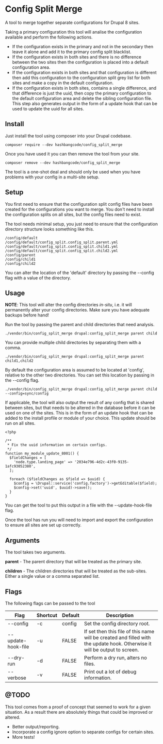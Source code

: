 Config Split Merge
==================

A tool to merge together separate configurations for Drupal 8 sites.

Taking a primary configuration this tool will analise the configuration available and perform the following actions.

- If the configuration exists in the primary and not in the secondary then leave it alone and add it to the primary 
config split blacklist.
- If the configuration exists in both sites and there is no difference between the two sites then the configuration is 
placed into a default configuration area.
- If the configuration exists in both sites and that configuration is different then add this configuration to the 
configuration split grey list for both sites and make a copy in the default configuration.
- If the configuration exists in both sites, contains a single difference, and that difference is just the uuid, then
copy the primary configuration to the default configuration area and delete the sibling configuration file. This step 
also generates output in the form of a update hook that can be used to update the uuid for all sites.

Install
-------

Just install the tool using composer into your Drupal codebase.

    composer require --dev hashbangcode/config_split_merge

Once you have used it you can then remove the tool from your site.

    composer remove --dev hashbangcode/config_split_merge

The tool is a one-shot deal and should only be used when you have problems with your config in a multi-site setup.

Setup
-----

You first need to ensure that the configuration split config files have been created for the configurations you want
to merge. You don't need to install the configuration splits on all sites, but the config files need to exist.

The tool needs minimal setup, you just need to ensure that the configuration directory structure looks something like 
this.

    /config/default
    /config/default/config_split.config_split.parent.yml
    /config/default/config_split.config_split.child1.yml
    /config/default/config_split.config_split.child2.yml
    /config/parent
    /config/child1
    /config/child2

You can alter the location of the 'default' directory by passing the --config flag with a value of the directory.

Usage
-----

__NOTE__: This tool will alter the config directories _in-situ_, i.e. it will permanently alter your config 
directories. Make sure you have adequate backups before hand!

Run the tool by passing the parent and child directories that need analysis.

    ./vendor/bin/config_split_merge drupal:config_split_merge parent child
    
You can provide multiple child directories by separating them with a comma.

    ./vendor/bin/config_split_merge drupal:config_split_merge parent child1,child2

By default the configuration area is assumed to be located at 'config', relative to the other two directories. You can 
set this location by passing in the --config flag.

    ./vendor/bin/config_split_merge drupal:config_split_merge parent child --config=sync/config

If applicable, the tool will also output the result of any config that is shared between sites, but that needs to be
altered in the database before it can be used on one of the sites. This is in the form of an update hook that can be
added to the install profile or module of your choice. This update should be run on all sites.

    <?php
    
    /**
     * Fix the uuid information on certain configs.
     */
    function my_module_update_8001() {
      $fieldChanges = [
        'node.type.landing_page' => '2034e796-4d2c-43f0-9135-1afc93052380',
      ];
    
      foreach ($fieldChanges as $field => $uuid) {
        $config = \Drupal::service('config.factory')->getEditable($field);
        $config->set('uuid', $uuid)->save();
      }
    }
    
You can get the tool to put this output in a file with the --update-hook-file flag.

Once the tool has run you will need to import and export the configuration to ensure all sites are set up correctly.

Arguments
---------

The tool takes two arguments.

__parent__ - The parent directory that will be treated as the primary site.

__children__ - The children directories that will be treated as the sub-sites. Either a single value or a comma
separated list.

Flags
-----

The following flags can be passed to the tool

|Flag|Shortcut|Default|Description|
|----|--------|-------|-----------|
|--config|-c|config|Set the config directory root.|
|--update-hook-file|-u|FALSE|If set then this file of this name will be created and filled with the update hook. Otherwise it will be output to screen.|
|--dry-run|-d|FALSE|Perform a dry run, alters no files.|
|--verbose|-v|FALSE|Print out a lot of debug information.|

@TODO
-----
This tool comes from a proof of concept that seemed to work for a given situation. As a result there are absolutely 
things that could be improved or altered.

- Better output/reporting.
- Incorporate a config ignore option to separate configs for certain sites.
- More tests!
